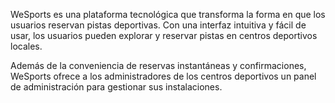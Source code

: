 WeSports es una plataforma tecnológica que transforma la forma en que los usuarios reservan pistas deportivas. Con una interfaz intuitiva y fácil de usar, los usuarios pueden explorar y reservar pistas en centros deportivos locales.

Además de la conveniencia de reservas instantáneas y confirmaciones, WeSports ofrece a los administradores de los centros deportivos un panel de administración para gestionar sus instalaciones.
